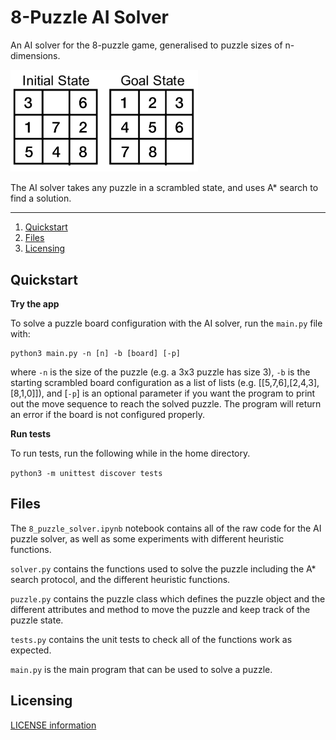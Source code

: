 # 8-Puzzle AI Solver

An AI solver for the 8-puzzle game, generalised to puzzle sizes of n-dimensions.

<p align="left">
  <img src="./example.png" alt="Size Limit example"
       width="300">
</p>

The AI solver takes any puzzle in a scrambled state, and uses A* search to find a solution.

---

1. [Quickstart](#quickstart)
2. [Files](#files)
3. [Licensing](#licensing)

## Quickstart <a name="quickstart"></a>

**Try the app**

To solve a puzzle board configuration with the AI solver, run the `main.py` file with:

```
python3 main.py -n [n] -b [board] [-p]
```

where `-n` is the size of the puzzle (e.g. a 3x3 puzzle has size 3), `-b` is the starting scrambled board configuration as a list of lists (e.g. [[5,7,6],[2,4,3],[8,1,0]]), and [`-p`] is an optional parameter if you want the program to print out the move sequence to reach the solved puzzle. The program will return an error if the board is not configured properly.

**Run tests**

To run tests, run the following while in the home directory.

`python3 -m unittest discover tests`

## Files <a name="files"></a>

The `8_puzzle_solver.ipynb` notebook contains all of the raw code for the AI puzzle solver, as well as some experiments with different heuristic functions.

`solver.py` contains the functions used to solve the puzzle including the A* search protocol, and the different heuristic functions.

`puzzle.py` contains the puzzle class which defines the puzzle object and the different attributes and method to move the puzzle and keep track of the puzzle state.

`tests.py` contains the unit tests to check all of the functions work as expected.

`main.py` is the main program that can be used to solve a puzzle.

## Licensing<a name="licensing"></a>

[LICENSE information](https://github.com/gwpicard/8-puzzle-solver/blob/master/LICENSE)
